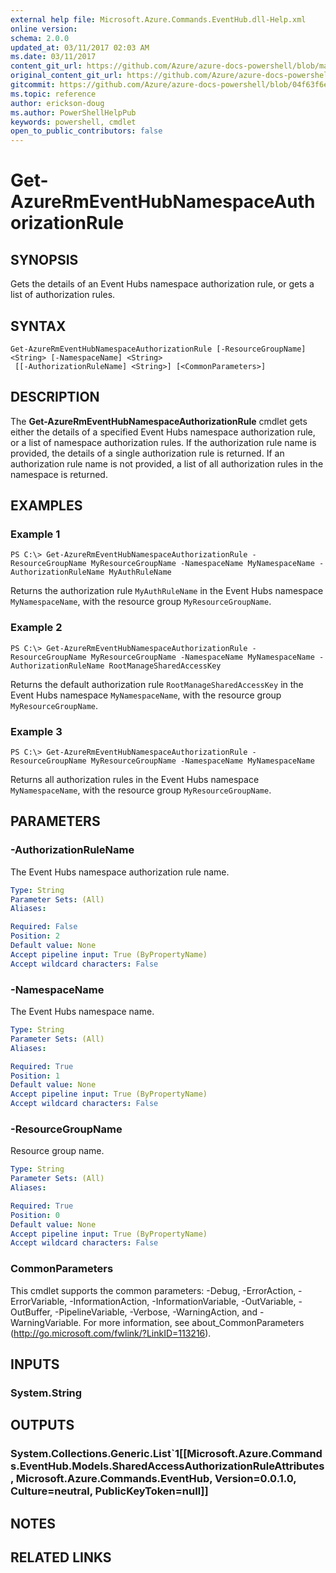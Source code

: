 ```yaml
---
external help file: Microsoft.Azure.Commands.EventHub.dll-Help.xml
online version:
schema: 2.0.0
updated_at: 03/11/2017 02:03 AM
ms.date: 03/11/2017
content_git_url: https://github.com/Azure/azure-docs-powershell/blob/master/azureps-cmdlets-docs/ResourceManager/AzureRM.EventHub/v0.1.0/Get-AzureRmEventHubNamespaceAuthorizationRule.md
original_content_git_url: https://github.com/Azure/azure-docs-powershell/blob/master/azureps-cmdlets-docs/ResourceManager/AzureRM.EventHub/v0.1.0/Get-AzureRmEventHubNamespaceAuthorizationRule.md
gitcommit: https://github.com/Azure/azure-docs-powershell/blob/04f63f6e685743ace2c57eb157574e34e8610b1c
ms.topic: reference
author: erickson-doug
ms.author: PowerShellHelpPub
keywords: powershell, cmdlet
open_to_public_contributors: false
---
```


# Get-AzureRmEventHubNamespaceAuthorizationRule

## SYNOPSIS
Gets the details of an Event Hubs namespace authorization rule, or gets a list of authorization rules.

## SYNTAX

```
Get-AzureRmEventHubNamespaceAuthorizationRule [-ResourceGroupName] <String> [-NamespaceName] <String>
 [[-AuthorizationRuleName] <String>] [<CommonParameters>]
```

## DESCRIPTION
The **Get-AzureRmEventHubNamespaceAuthorizationRule** cmdlet gets either the details of a specified Event Hubs namespace authorization rule, or a list of namespace authorization rules. If the authorization rule name is provided, the details of a single authorization rule is returned. If an authorization rule name is not provided, a list of all authorization rules in the namespace is returned.

## EXAMPLES

### Example 1
```
PS C:\> Get-AzureRmEventHubNamespaceAuthorizationRule -ResourceGroupName MyResourceGroupName -NamespaceName MyNamespaceName -AuthorizationRuleName MyAuthRuleName
```

Returns the authorization rule `MyAuthRuleName` in the Event Hubs namespace `MyNamespaceName`, with the resource group `MyResourceGroupName`.

### Example 2
```
PS C:\> Get-AzureRmEventHubNamespaceAuthorizationRule -ResourceGroupName MyResourceGroupName -NamespaceName MyNamespaceName -AuthorizationRuleName RootManageSharedAccessKey
```

Returns the default authorization rule `RootManageSharedAccessKey` in the Event Hubs namespace `MyNamespaceName`, with the resource group `MyResourceGroupName`.

### Example 3
```
PS C:\> Get-AzureRmEventHubNamespaceAuthorizationRule -ResourceGroupName MyResourceGroupName -NamespaceName MyNamespaceName
```

Returns all authorization rules in the Event Hubs namespace `MyNamespaceName`, with the resource group `MyResourceGroupName`.

## PARAMETERS

### -AuthorizationRuleName
The Event Hubs namespace authorization rule name.

```yaml
Type: String
Parameter Sets: (All)
Aliases: 

Required: False
Position: 2
Default value: None
Accept pipeline input: True (ByPropertyName)
Accept wildcard characters: False
```

### -NamespaceName
The Event Hubs namespace name.

```yaml
Type: String
Parameter Sets: (All)
Aliases: 

Required: True
Position: 1
Default value: None
Accept pipeline input: True (ByPropertyName)
Accept wildcard characters: False
```

### -ResourceGroupName
Resource group name.

```yaml
Type: String
Parameter Sets: (All)
Aliases: 

Required: True
Position: 0
Default value: None
Accept pipeline input: True (ByPropertyName)
Accept wildcard characters: False
```

### CommonParameters
This cmdlet supports the common parameters: -Debug, -ErrorAction, -ErrorVariable, -InformationAction, -InformationVariable, -OutVariable, -OutBuffer, -PipelineVariable, -Verbose, -WarningAction, and -WarningVariable. For more information, see about_CommonParameters (http://go.microsoft.com/fwlink/?LinkID=113216).

## INPUTS

### System.String

## OUTPUTS

### System.Collections.Generic.List`1[[Microsoft.Azure.Commands.EventHub.Models.SharedAccessAuthorizationRuleAttributes, Microsoft.Azure.Commands.EventHub, Version=0.0.1.0, Culture=neutral, PublicKeyToken=null]]

## NOTES

## RELATED LINKS

